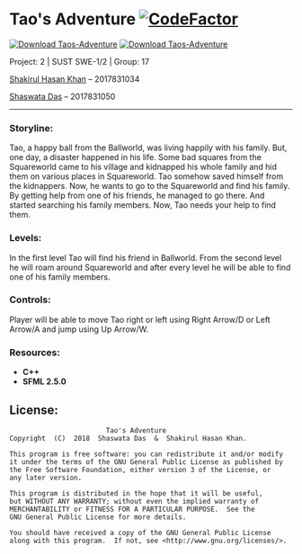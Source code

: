    #                                                      Tao's  Adventure  [![CodeFactor](https://www.codefactor.io/repository/github/shaswata56/taos-adventure/badge)](https://www.codefactor.io/repository/github/shaswata56/taos-adventure)
   
   [![Download Taos-Adventure](https://a.fsdn.com/con/app/sf-download-button)](https://sourceforge.net/projects/taos-adventure/files/latest/download) [![Download Taos-Adventure](https://img.shields.io/sourceforge/dt/taos-adventure.svg)](https://sourceforge.net/projects/taos-adventure/files/latest/download)
   
   Project: 2 | SUST SWE-1/2 | Group: 17
   
   [Shakirul Hasan Khan](https://github.com/KhanShaheb34) – 2017831034
   
   [Shaswata Das](https://github.com/shaswata56) – 2017831050

***
   

### Storyline:

Tao, a happy ball from the Ballworld, was living happily with his family. But, one day, a disaster happened in his life. Some bad squares from the Squareworld came to his village and kidnapped his whole family and hid them on various places in Squareworld. Tao somehow saved himself from the kidnappers. Now, he wants to go to the Squareworld and find his family. By getting help from one of his friends, he managed to go there. And started searching his family members.
Now, Tao needs your help to find them.


### Levels:

In the first level Tao will find his friend in Ballworld. From the second level he will roam around Squareworld and after every level he will be able to find one of his family members.


### Controls:

Player will be able to move Tao right or left using Right Arrow/D or Left Arrow/A and jump using Up Arrow/W.


### Resources:
- **C++**
- **SFML 2.5.0**


## License:



                            Tao's Adventure
    Copyright  (C)  2018  Shaswata Das  &  Shakirul Hasan Khan.

    This program is free software: you can redistribute it and/or modify
    it under the terms of the GNU General Public License as published by
    the Free Software Foundation, either version 3 of the License, or 
    any later version.

    This program is distributed in the hope that it will be useful,
    but WITHOUT ANY WARRANTY; without even the implied warranty of
    MERCHANTABILITY or FITNESS FOR A PARTICULAR PURPOSE.  See the
    GNU General Public License for more details.

    You should have received a copy of the GNU General Public License
    along with this program.  If not, see <http://www.gnu.org/licenses/>.
    
